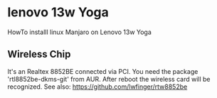 # lenovo 13w Yoga
HowTo installl linux Manjaro on Lenovo 13w Yoga

## Wireless Chip ##
It's an Realtex 8852BE connected via PCI. You need the package 'rtl8852be-dkms-git' from AUR. After reboot the wireless card will be recognized.
See also: https://github.com/lwfinger/rtw8852be
